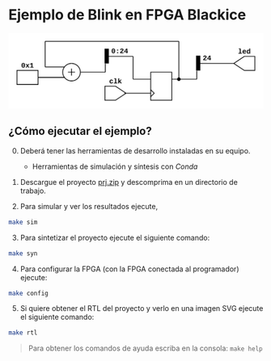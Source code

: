 # Ejemplo de Blink en FPGA Blackice

![Imagen RTK](./top.png)

## ¿Cómo ejecutar el ejemplo?

0. Deberá tener las herramientas de desarrollo instaladas en su equipo.
    * Herramientas de simulación y síntesis con *Conda*

1. Descargue el proyecto [prj.zip](./prj.zip) y descomprima en un directorio de trabajo.

2. Para simular y ver los resultados ejecute,

```bash
make sim
```

3. Para sintetizar el proyecto ejecute el siguiente comando:

```bash
make syn
```
4. Para configurar la FPGA (con la FPGA conectada al programador) ejecute:

```bash
make config
```

5. Si quiere obtener el RTL del proyecto y verlo en una imagen SVG ejecute el siguiente comando:

```bash
make rtl
```

> Para obtener los comandos de ayuda escriba en la consola: `make help`

